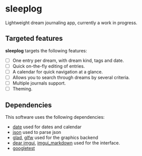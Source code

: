 # sleeplog
Lightweight dream journaling app, currently a work in progress.

## Targeted features
**sleeplog** targets the following features:
- [ ] One entry per dream, with dream kind, tags and date.
- [ ] Quick on-the-fly editing of entries.
- [ ] A calendar for quick navigation at a glance.
- [ ] Allows you to search through dreams by several criteria.
- [ ] Multiple journals support.
- [ ] Theming.

## Dependencies
This software uses the following dependencies:
- [date](https://github.com/HowardHinnant/date) used for dates and calendar
- [json](https://github.com/nlohmann/json) used to parse json
- [glad](https://github.com/Dav1dde/glad), [glfw](https://github.com/glfw/glfw) used for the graphics backend
- [dear imgui](https://github.com/ocornut/imgui), [imgui_markdown](https://github.com/enkisoftware/imgui_markdown) used for the interface.
- [googletest](https://github.com/google/googletest)
